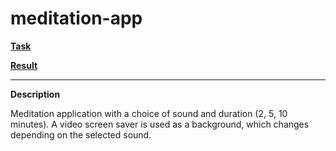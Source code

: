 # meditation-app

**[Task](https://github.com/rolling-scopes-school/tasks/blob/master/tasks/stage-0/projects.md#task-3-meditation-app-20)**

**[Result](https://leonidshatilo.github.io/meditation-app/)**

---

**Description**

Meditation application with a choice of sound and duration (2, 5, 10 minutes). A video screen saver is used as a background, which changes depending on the selected sound.